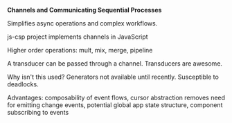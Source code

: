 **Channels and Communicating Sequential Processes**

Simplifies async operations and complex workflows.

js-csp project implements channels in JavaScript

Higher order operations: mult, mix, merge, pipeline

A transducer can be passed through a channel.  Transducers are awesome.

Why isn't this used?  Generators not available until recently.  Susceptible to deadlocks.

Advantages: composability of event flows, cursor abstraction removes need for emitting change events, potential global app state structure, component subscribing to events
